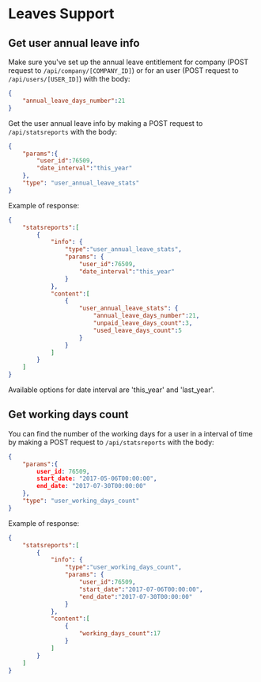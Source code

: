 # Leaves Support

## Get user annual leave info

Make sure you've set up the annual leave entitlement for company (POST request to `/api/company/[COMPANY_ID]`) or for an user (POST request to `/api/users/[USER_ID]`) with the body:

```json
{
	"annual_leave_days_number":21
}
```

Get the user annual leave info by making a POST request to `/api/statsreports` with the body:

```json
{
	"params":{
		"user_id":76509,
        "date_interval":"this_year"
	},
	"type": "user_annual_leave_stats"
}
```

Example of response:

```json
{
	"statsreports":[
		{
			"info": {
				"type":"user_annual_leave_stats",
				"params": {
					"user_id":76509,
					"date_interval":"this_year"
				}
			},
			"content":[
				{
					"user_annual_leave_stats": {
						"annual_leave_days_number":21,
						"unpaid_leave_days_count":3,
						"used_leave_days_count":5
					}
				}
			]
		}
	]
}
```

Available options for date interval are 'this_year' and 'last_year'.

## Get working days count

You can find the number of the working days for a user in a interval of time by making a POST request to `/api/statsreports` with the body:

```json
{
	"params":{
		user_id: 76509,
		start_date: "2017-05-06T00:00:00",
		end_date: "2017-07-30T00:00:00"
	},
	"type": "user_working_days_count"
}
```

Example of response:

```json
{
	"statsreports":[
		{
			"info": {
				"type":"user_working_days_count",
				"params": {
					"user_id":76509,
					"start_date":"2017-07-06T00:00:00",
					"end_date":"2017-07-30T00:00:00"
				}
			},
			"content":[
				{
					"working_days_count":17
				}
			]
		}
	]
}